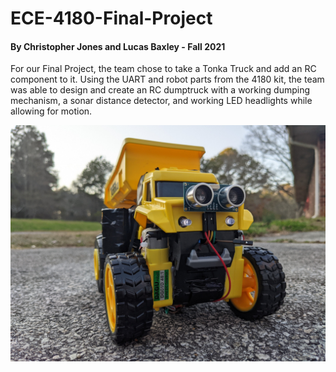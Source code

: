 # ECE-4180-Final-Project
#### By Christopher Jones and Lucas Baxley - Fall 2021

For our Final Project, the team chose to take a Tonka Truck and add an RC component to it. Using the UART and robot parts from the 4180 kit, the team was able to design and create an RC dumptruck with a working dumping mechanism, a sonar distance detector, and working LED headlights while allowing for motion.

![Dump Truck](dump_truck_photo.jpg)


